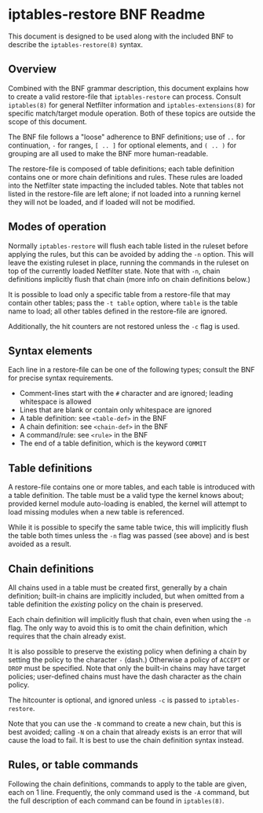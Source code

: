 iptables-restore BNF Readme
====

This document is designed to be used along with the included BNF to describe the
`iptables-restore(8)` syntax.

Overview
----

Combined with the BNF grammar description, this document explains how to create
a valid restore-file that `iptables-restore` can process. Consult `iptables(8)`
for general Netfilter information and `iptables-extensions(8)` for specific
match/target module operation. Both of these topics are outside the scope of
this document.

The BNF file follows a "loose" adherence to BNF definitions; use of `..` for
continuation, `-` for ranges, `[ .. ]` for optional elements, and `( .. )` for
grouping are all used to make the BNF more human-readable.

The restore-file is composed of table definitions; each table definition
contains one or more chain definitions and rules. These rules are loaded into
the Netfilter state impacting the included tables. Note that tables not listed
in the restore-file are left alone; if not loaded into a running kernel they
will not be loaded, and if loaded will not be modified.

Modes of operation
----

Normally `iptables-restore` will flush each table listed in the ruleset before
applying the rules, but this can be avoided by adding the `-n` option. This will
leave the existing ruleset in place, running the commands in the ruleset on top
of the currently loaded Netfilter state. Note that with `-n`, chain definitions
implicitly flush that chain (more info on chain definitions below.)

It is possible to load only a specific table from a restore-file that may
contain other tables; pass the `-t table` option, where `table` is the table
name to load; all other tables defined in the restore-file are ignored.

Additionally, the hit counters are not restored unless the `-c` flag is used.

Syntax elements
----

Each line in a restore-file can be one of the following types; consult the BNF
for precise syntax requirements.

 * Comment-lines start with the `#` character and are ignored; leading
   whitespace is allowed
 * Lines that are blank or contain only whitespace are ignored
 * A table definition: see `<table-def>` in the BNF
 * A chain definition: see `<chain-def>` in the BNF
 * A command/rule: see `<rule>` in the BNF
 * The end of a table definition, which is the keyword `COMMIT`

Table definitions
----

A restore-file contains one or more tables, and each table is introduced with a
table definition. The table must be a valid type the kernel knows about;
provided kernel module auto-loading is enabled, the kernel will attempt to load
missing modules when a new table is referenced.

While it is possible to specify the same table twice, this will implicitly flush
the table both times unless the `-n` flag was passed (see above) and is best
avoided as a result.

Chain definitions
----

All chains used in a table must be created first, generally by a chain
definition; built-in chains are implicitly included, but when omitted from a
table definition the *existing* policy on the chain is preserved.

Each chain definition will implicitly flush that chain, even when using the `-n`
flag. The only way to avoid this is to omit the chain definition, which requires
that the chain already exist.

It is also possible to preserve the existing policy when defining a chain by
setting the policy to the character `-` (dash.) Otherwise a policy of `ACCEPT`
or `DROP` must be specified. Note that only the built-in chains may have target
policies; user-defined chains must have the dash character as the chain policy.

The hitcounter is optional, and ignored unless `-c` is passed to
`iptables-restore`.

Note that you can use the `-N` command to create a new chain, but this is best
avoided; calling `-N` on a chain that already exists is an error that will cause
the load to fail. It is best to use the chain definition syntax instead.

Rules, or table commands
----

Following the chain definitions, commands to apply to the table are given, each
on 1 line. Frequently, the only command used is the `-A` command, but the full
description of each command can be found in `iptables(8)`.
